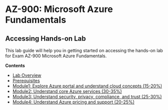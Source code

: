 # AZ-900: Microsoft Azure Fundamentals

## Accessing Hands-on Lab


This lab guide will help you in getting started on accessing the hands-on lab for Exam AZ-900 Microsoft Azure Fundamentals.


**Contents**
 
 * [Lab Overview](./technical_deep_dive/Lab_Overview-readme.md#lab-overview)
 * [Prerequisites](./technical_deep_dive/Prerequisites-readme.md#pre-requisites)
 * [Module1: Explore Azure portal and understand cloud concepts (15-20%)](./)
 * [Module2: Understand core Azure services (30-35%)](./)
 * [Module3: Understand security, privacy, compliance, and trust (25-30%)](./)
 * [Module4: Understand Azure pricing and support (20-25%)](./)
